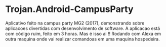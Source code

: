 # Trojan.Android-CampusParty

Aplicativo feito na campus party MG2 (2017), demonstrando sobre aplicacoes divertidas com desenvolvimento de software.
A aplicacao está com código ruim, feito em 3 horas. Mas é isso ai !!
Rodando com Alexa em outra maquina onde vai realizar comandoas em uma maquina hospedeira.
